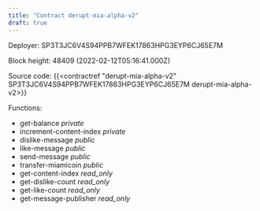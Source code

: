 ```yaml
---
title: "Contract derupt-mia-alpha-v2"
draft: true
---
```

Deployer: SP3T3JC6V4S94PPB7WFEK17863HPG3EYP6CJ65E7M


 



Block height: 48409 (2022-02-12T05:16:41.000Z)

Source code: {{<contractref "derupt-mia-alpha-v2" SP3T3JC6V4S94PPB7WFEK17863HPG3EYP6CJ65E7M derupt-mia-alpha-v2>}}

Functions:

* get-balance _private_
* increment-content-index _private_
* dislike-message _public_
* like-message _public_
* send-message _public_
* transfer-miamicoin _public_
* get-content-index _read_only_
* get-dislike-count _read_only_
* get-like-count _read_only_
* get-message-publisher _read_only_
